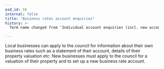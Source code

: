 ```yaml
---
esd_id: 56
internal: false
title: "Business rates account enquiries"
history: >-
  Term name changed from 'Individual account enquiries (incl. new accounts)' to 'Business rates - individual account enquiries' and scope notes added in version 2.02. Term name changed from 'Business rates - individual account enquiries' to 'Business - rates - account enquiries' in version 3.00. Name changed to 'Business rates account enquiries' in version 4.00.

---
```


Local businesses can apply to the council for information about their own business rates such as a statement of their account, details of their property valuation etc.  New businesses must apply to the council for a valuation of their property and to set up a new business rate account.

